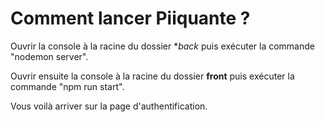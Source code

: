 # Comment lancer **Piiquante** ?

Ouvrir la console à la racine du dossier **back* puis exécuter la commande "nodemon server".

Ouvrir ensuite la console à la racine du dossier **front** puis exécuter la commande "npm run start".

Vous voilà arriver sur la page d'authentification.
